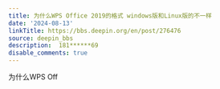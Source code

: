 ```yaml
---
title: 为什么WPS Office 2019的格式 windows版和Linux版的不一样
date: '2024-08-13'
linkTitle: https://bbs.deepin.org/en/post/276476
source: deepin_bbs
description:  181******69 
disable_comments: true
---
```

为什么WPS Off
